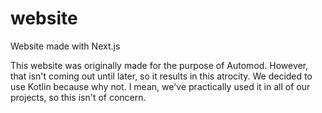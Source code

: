 # website
Website made with Next.js

This website was originally made for the purpose of Automod. However, that isn't coming out until later, so it results in this atrocity. We decided to use Kotlin because why not. I mean, we've practically used it in all of our projects, so this isn't of concern.
